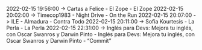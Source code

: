 2022-02-15 19:56:00 -> Cartas a Felice - El Zope - El Zope
2022-02-15 20:02:00 -> Timecop1983 - Night Drive - On the Run
2022-02-15 20:07:00 -> ILE - Almadura - Contra Todo
2022-02-15 20:11:00 -> Sofia Kourtesis - La Perla - La Perla
2022-02-15 22:31:00 -> Inglés para Devs: Mejora tu inglés, con Oscar Swanros y Darwin Pinto - Inglés para Devs: Mejora tu inglés, con Oscar Swanros y Darwin Pinto - “Commit”
